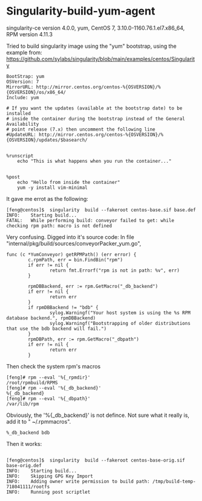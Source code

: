 # Singularity-build-yum-agent
singularity-ce version 4.0.0, yum, CentOS 7, 3.10.0-1160.76.1.el7.x86_64, RPM version 4.11.3

Tried to build singularity image using the "yum" bootstrap, using the example from: 
https://github.com/sylabs/singularity/blob/main/examples/centos/Singularity

```
BootStrap: yum
OSVersion: 7
MirrorURL: http://mirror.centos.org/centos-%{OSVERSION}/%{OSVERSION}/os/x86_64/
Include: yum

# If you want the updates (available at the bootstrap date) to be installed
# inside the container during the bootstrap instead of the General Availability
# point release (7.x) then uncomment the following line
#UpdateURL: http://mirror.centos.org/centos-%{OSVERSION}/%{OSVERSION}/updates/$basearch/


%runscript
    echo "This is what happens when you run the container..."


%post
    echo "Hello from inside the container"
    yum -y install vim-minimal
```

It gave me errot as the following: 

```
[feng@centos]$  singularity  build --fakeroot centos-base.sif base.def
INFO:    Starting build...
FATAL:   While performing build: conveyor failed to get: while checking rpm path: macro is not defined
```

Very confusing. Digged into it's source code: In file "internal/pkg/build/sources/conveyorPacker_yum.go",

```
func (c *YumConveyor) getRPMPath() (err error) {
        c.rpmPath, err = bin.FindBin("rpm")
        if err != nil {
                return fmt.Errorf("rpm is not in path: %v", err)
        }

        rpmDBBackend, err := rpm.GetMacro("_db_backend")
        if err != nil {
                return err
        }
        if rpmDBBackend != "bdb" {
                sylog.Warningf("Your host system is using the %s RPM database backend.", rpmDBBackend)
                sylog.Warningf("Bootstrapping of older distributions that use the bdb backend will fail.")
        }
        rpmDBPath, err := rpm.GetMacro("_dbpath")
        if err != nil {
                return err
        }
```
Then check the system rpm's macros

```
[feng]# rpm --eval '%{_rpmdir}'
/root/rpmbuild/RPMS
[feng]# rpm --eval '%{_db_backend}'
%{_db_backend}
[feng]# rpm --eval '%{_dbpath}'
/var/lib/rpm

```

Obviously,  the '%{_db_backend}' is not defince. Not sure what it really is, add it to " ~/.rpmmacros".

```
%_db_backend bdb
```
Then it works:

```

[feng@centos]$  singularity  build --fakeroot centos-base-orig.sif base-orig.def
INFO:    Starting build...
INFO:    Skipping GPG Key Import
INFO:    Adding owner write permission to build path: /tmp/build-temp-718041111/rootfs
INFO:    Running post scriptlet

```
